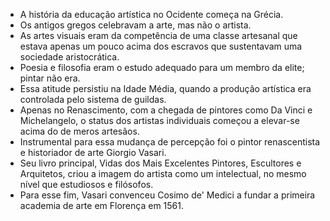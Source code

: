 
- A história da educação artística no Ocidente começa na Grécia.
- Os antigos gregos celebravam a arte, mas não o artista.
- As artes visuais eram da competência de uma classe artesanal que estava apenas um pouco acima dos escravos que sustentavam uma sociedade aristocrática.
- Poesia e filosofia eram o estudo adequado para um membro da elite; pintar não era.
- Essa atitude persistiu na Idade Média, quando a produção artística era controlada pelo sistema de guildas.
- Apenas no Renascimento, com a chegada de pintores como Da Vinci e Michelangelo, o status dos artistas individuais começou a elevar-se acima do de meros artesãos.
- Instrumental para essa mudança de percepção foi o pintor renascentista e historiador de arte Giorgio Vasari.
- Seu livro principal, Vidas dos Mais Excelentes Pintores, Escultores e Arquitetos, criou a imagem do artista como um intelectual, no mesmo nível que estudiosos e filósofos.
- Para esse fim, Vasari convenceu Cosimo de' Medici a fundar a primeira academia de arte em Florença em 1561.

